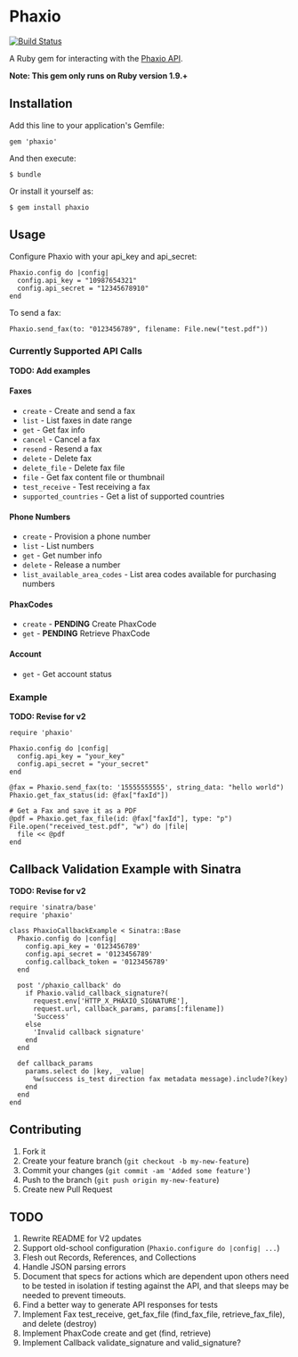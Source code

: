 # Phaxio

[![Build Status](https://travis-ci.org/phaxio/phaxio-ruby.svg?branch=master)](https://travis-ci.org/phaxio/phaxio-ruby)

A Ruby gem for interacting with the [Phaxio API]( https://www.phaxio.com/docs ).

**Note: This gem only runs on Ruby version 1.9.+**

## Installation

Add this line to your application's Gemfile:

    gem 'phaxio'

And then execute:

    $ bundle

Or install it yourself as:

    $ gem install phaxio

## Usage

Configure Phaxio with your api_key and api_secret:

    Phaxio.config do |config|
      config.api_key = "10987654321"
      config.api_secret = "12345678910"
    end

To send a fax:

    Phaxio.send_fax(to: "0123456789", filename: File.new("test.pdf"))

### Currently Supported API Calls

**TODO: Add examples**

#### Faxes

* `create` - Create and send a fax
* `list` - List faxes in date range
* `get` - Get fax info
* `cancel` - Cancel a fax
* `resend` - Resend a fax
* `delete` - Delete fax
* `delete_file` - Delete fax file
* `file` - Get fax content file or thumbnail
* `test_receive` - Test receiving a fax
* `supported_countries` - Get a list of supported countries

#### Phone Numbers

* `create` - Provision a phone number
* `list` - List numbers
* `get` - Get number info
* `delete` - Release a number
* `list_available_area_codes` - List area codes available for purchasing numbers

#### PhaxCodes

* `create` - **PENDING** Create PhaxCode
* `get` - **PENDING** Retrieve PhaxCode

#### Account

* `get` - Get account status

### Example

**TODO: Revise for v2**

    require 'phaxio'

    Phaxio.config do |config|
      config.api_key = "your_key"
      config.api_secret = "your_secret"
    end

    @fax = Phaxio.send_fax(to: '15555555555', string_data: "hello world")
    Phaxio.get_fax_status(id: @fax["faxId"])

    # Get a Fax and save it as a PDF
    @pdf = Phaxio.get_fax_file(id: @fax["faxId"], type: "p")
    File.open("received_test.pdf", "w") do |file|
      file << @pdf
    end

## Callback Validation Example with Sinatra

**TODO: Revise for v2**

    require 'sinatra/base'
    require 'phaxio'

    class PhaxioCallbackExample < Sinatra::Base
      Phaxio.config do |config|
        config.api_key = '0123456789'
        config.api_secret = '0123456789'
        config.callback_token = '0123456789'
      end

      post '/phaxio_callback' do
        if Phaxio.valid_callback_signature?(
          request.env['HTTP_X_PHAXIO_SIGNATURE'],
          request.url, callback_params, params[:filename])
          'Success'
        else
          'Invalid callback signature'
        end
      end

      def callback_params
        params.select do |key, _value|
          %w(success is_test direction fax metadata message).include?(key)
        end
      end
    end

## Contributing

1. Fork it
2. Create your feature branch (`git checkout -b my-new-feature`)
3. Commit your changes (`git commit -am 'Added some feature'`)
4. Push to the branch (`git push origin my-new-feature`)
5. Create new Pull Request

## TODO

1. Rewrite README for V2 updates
2. Support old-school configuration (`Phaxio.configure do |config| ...`)
3. Flesh out Records, References, and Collections
4. Handle JSON parsing errors
5. Document that specs for actions which are dependent upon others need to be tested in isolation if
   testing against the API, and that sleeps may be needed to prevent timeouts.
6. Find a better way to generate API responses for tests
7. Implement Fax test_receive, get_fax_file (find_fax_file, retrieve_fax_file), and delete (destroy)
8. Implement PhaxCode create and get (find, retrieve)
9. Implement Callback validate_signature and valid_signature?
